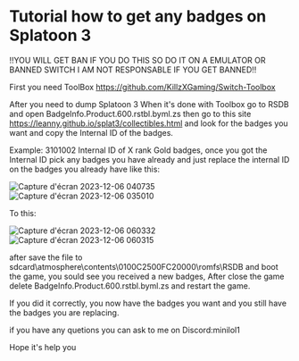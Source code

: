 # Tutorial how to get any badges on Splatoon 3
!!YOU WILL GET BAN IF YOU DO THIS SO DO IT ON A EMULATOR OR BANNED SWITCH 
I AM NOT RESPONSABLE IF YOU GET BANNED!!


First you need ToolBox https://github.com/KillzXGaming/Switch-Toolbox

After you need to dump Splatoon 3 When it's done with Toolbox go to RSDB and open BadgeInfo.Product.600.rstbl.byml.zs then go to this site https://leanny.github.io/splat3/collectibles.html and look for the badges you want and copy the Internal ID of the badges. 

Example: 3101002 Internal ID of X rank Gold badges, once you got the Internal ID pick any badges you have already and just replace the internal ID on the badges you already have like this:

![Capture d'écran 2023-12-06 040735](https://github.com/MiniLol1/Splatoon-3-Hacks/assets/100243109/e7886a2d-cb99-4123-a898-184bab7ddb6c)
![Capture d'écran 2023-12-06 035010](https://github.com/MiniLol1/Splatoon-3-Hacks/assets/100243109/43564a80-c9ef-48ca-a798-5cd9943158b2)

To this:

![Capture d'écran 2023-12-06 060332](https://github.com/MiniLol1/Splatoon-3-Hacks/assets/100243109/18d4caf9-1d92-4dff-9834-3a7fd746357f)
![Capture d'écran 2023-12-06 060315](https://github.com/MiniLol1/Splatoon-3-Hacks/assets/100243109/46bd3afc-f92f-47e3-8d9c-5234ef708f7b)


after save the file to sdcard\atmosphere\contents\0100C2500FC20000\romfs\RSDB and boot the game, you sould see you received a new badges, After close the game delete BadgeInfo.Product.600.rstbl.byml.zs and restart the game.

 If you did it correctly, you now have the badges you want and you still have the badges you are replacing.

if you have any quetions you can ask to me on Discord:minilol1

Hope it's help you
